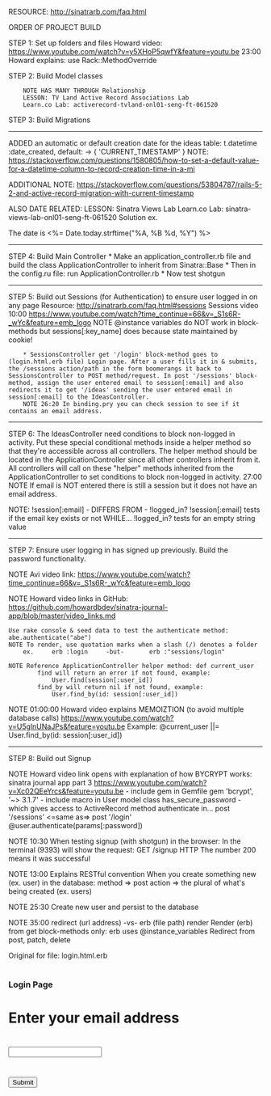 
RESOURCE: http://sinatrarb.com/faq.html

ORDER OF PROJECT BUILD

STEP 1: Set up folders and files
    Howard video: https://www.youtube.com/watch?v=y5XHoP5qwfY&feature=youtu.be
    23:00 Howard explains: use Rack::MethodOverride

STEP 2: Build Model classes

        NOTE HAS MANY THROUGH Relationship
        LESSON: TV Land Active Record Associations Lab
        Learn.co Lab: activerecord-tvland-onl01-seng-ft-061520


STEP 3: Build Migrations

_______________________________________________________________________

ADDED an automatic or default creation date for the ideas table:
    t.datetime :date_created, default: -> { 'CURRENT_TIMESTAMP' }
NOTE: https://stackoverflow.com/questions/1580805/how-to-set-a-default-value-for-a-datetime-column-to-record-creation-time-in-a-mi

ADDITIONAL NOTE: https://stackoverflow.com/questions/53804787/rails-5-2-and-active-record-migration-with-current-timestamp

ALSO DATE RELATED:
LESSON: Sinatra Views Lab
Learn.co Lab: sinatra-views-lab-onl01-seng-ft-061520
Solution ex.    <p> The date is <%= Date.today.strftime("%A, %B %d, %Y") %></p>
_______________________________________________________________________


STEP 4: Build Main Controller
        * Make an application_controller.rb file and build the class ApplicationController to inherit from Sinatra::Base
        * Then in the config.ru file: run ApplicationController.rb
        * Now test shotgun

_______________________________________________________________________

STEP 5: Build out Sessions (for Authentication) to ensure user logged in on any page
Resource: http://sinatrarb.com/faq.html#sessions
Sessions video 10:00
https://www.youtube.com/watch?time_continue=66&v=_S1s6R-_wYc&feature=emb_logo
        NOTE @instance variables do NOT work in block-methods but sessions[:key_name] does because state maintained by cookie!

        * SessionsController get '/login' block-method goes to (login.html.erb file) Login page. After a user fills it in & submits, the /sessions action/path in the form boomerangs it back to SessionsController to POST method/request. In post '/sessions' block-method, assign the user entered email to session[:email] and also redirects it to get '/ideas' sending the user entered email in session[:email] to the IdeasController.
        NOTE 26:20 In binding.pry you can check session to see if it contains an email address.
_______________________________________________________________________

STEP 6: The IdeasController need conditions to block non-logged in activity. Put these special conditional methods inside a helper method so that they're accessible across all controllers. The helper method should be located in the ApplicationController since all other controllers inherit from it. All controllers will call on these "helper" methods inherited from the ApplicationController to set conditions to block non-logged in activity. 
27:00
    NOTE If email is NOT entered there is still a session but it does not have an email address.

NOTE: !session[:email] - DIFFERS FROM - !logged_in?
    !session[:email] tests if the email key exists or not WHILE... 
    !logged_in? tests for an empty string value
_______________________________________________________________________

STEP 7: Ensure user logging in has signed up previously. Build the password functionality.

NOTE Avi video link:
    https://www.youtube.com/watch?time_continue=66&v=_S1s6R-_wYc&feature=emb_logo

NOTE Howard video links in GitHub:
    https://github.com/howardbdev/sinatra-journal-app/blob/master/video_links.md

    Use rake console & seed data to test the authenticate method: abe.authenticate("abe")
    NOTE To render, use quotation marks when a slash (/) denotes a folder
        ex.     erb :login     -but-       erb :"sessions/login"

    NOTE Reference ApplicationController helper method: def current_user
            find will return an error if not found, example:
                User.find(session[:user_id])
            find_by will return nil if not found, example:
                User.find_by(id: session[:user_id])

NOTE 01:00:00 Howard video explains MEMOIZTION (to avoid multiple database calls)
    https://www.youtube.com/watch?v=U5glnUNaJPs&feature=youtu.be
    Example:    @current_user ||= User.find_by(id: session[:user_id])
_______________________________________________________________________

STEP 8: Build out Signup 

NOTE Howard video link opens with explanation of how BYCRYPT works:
    sinatra journal app part 3
    https://www.youtube.com/watch?v=Xc02QEeYrcs&feature=youtu.be
        - include gem in Gemfile
            gem 'bcrypt', '~> 3.1.7'
        - include macro in User model class
            has_secure_password
        - which gives access to ActiveRecord method authenticate in...
        post '/sessions'  <=same as=> post '/login'
            @user.authenticate(params[:password])

NOTE 10:30 When testing signup (with shotgun) in the browser:
    In the terminal (9393) will show the request: GET /signup HTTP
    The number 200 means it was successful

NOTE 13:00 Explains RESTful convention
    When you create something new (ex. user) in the database:
        method => post
        action => the plural of what's being created (ex. users)

NOTE 25:30 Create new user and persist to the database

NOTE 35:00 redirect (url address)   -vs-    erb (file path) render
    Render (erb) from get block-methods only: erb uses @instance_variables
    Redirect from post, patch, delete









Original for file: login.html.erb
# <h3>Login Page</h3>

# <form action="/sessions" method="POST">
#     <label for="email">Enter your email address</label>
#     <input type="text" name="email" id="email" />
#     <input type="submit" />
# </form>



